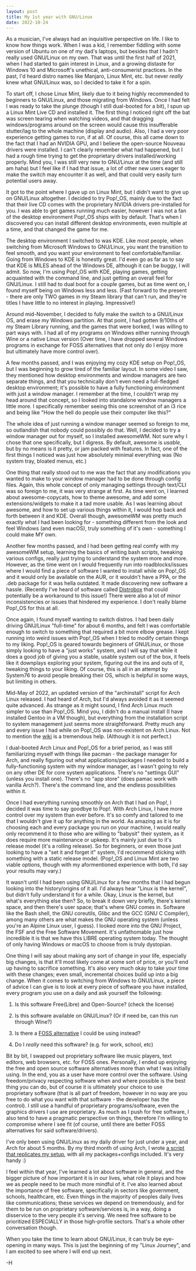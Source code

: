 ```yaml
---
layout: post
title: My 1st year with GNU/Linux
date: 2022-10-24
---
```


As a musician, I've always had an inquisitive perspective on life. I like to know how things work. When I was a kid, I remember fiddling with some version of Ubuntu on one of my dad's laptops, but besides that I hadn't really used GNU/Linux on my own.
That was until the first half of 2021, when I had started to gain interest in Linux, and a growing distaste for Windows 10 and Microsoft's unethical, anti-consumerist practices. 
In the past, I'd heard distro names like Manjaro, Linux Mint, etc. but never *really* knew what GNU/Linux was, so I decided to take it for a spin. 

To start off, I chose Linux Mint, likely due to it being highly recommended to beginners to GNU/Linux, and those migrating from Windows.
Once I had felt I was ready to take the plunge (though I still dual-booted for a bit), I spun up a Linux Mint Live CD and installed it.
The first thing I noticed right off the bat was screen tearing when watching videos, and that dragging windows/programs around on the screen would cause this insufferable stutter/lag to the whole machine (display and audio).
Also, I had a very poor experience getting games to run, if at all. Of course, this all came down to the fact that I had an NVIDIA GPU, and I believe the open-source Nouveau drivers were installed.
I can't clearly remember what had happened, but I had a rough time trying to get the proprietary drivers installed/working properly. Mind you, I was still very new to GNU/Linux at the time (and still am haha) but I feel like if I had that issue, a lot of other new users eager to make the switch may encounter it as well, and that could very easily turn potential users away.

It got to the point where I gave up on Linux Mint, but I didn't want to give up on GNU/Linux altogether. I decided to try Pop!_OS, mainly due to the fact that their live CD comes with the proprietary NVIDIA drivers pre-installed for you. 
I was able to get games running much easier, however I was not a fan of the desktop environment Pop!_OS ships with by default. 
That's when I discovered you can install different desktop environments, even multiple at a time, and that changed the game for me.

The desktop environment I switched to was KDE. Like most people, when switching from Microsoft Windows to GNU/Linux, you want the transition to feel smooth, and you want your environment to feel comfortable/familiar.
Going from Windows to KDE is honestly great. I'd even go as far as to say that KDE is MILES ahead of the Windows DE, although it can be buggy, I will admit.
So now, I'm using Pop!_OS with KDE, playing games, getting acquainted with the command line, and just getting an overall feel for GNU/Linux.
I still had to dual boot for a couple games, but as time went on, I found myself being on Windows less and less. (Fast forward to the present - there are only TWO games in my Steam library that can't run, and they're titles I have little to no interest in playing. Impressive!)

Around mid-November, I decided to fully make the switch to a GNU/Linux OS, and erase my Windows partition. At that point, I had gotten 9/10ths of my Steam Library running, and the games that were borked, I was willing to part ways with. I had all of my programs on Windows either running through Wine or a native Linux version (Over time, I have dropped several Windows programs in exchange for FOSS alternatives that not only do I enjoy more but ultimately have more control over).

A few months passed, and I was enjoying my cozy KDE setup on Pop!_OS, but I was beginning to grow tired of the familiar layout. In some video I saw, they mentioned how desktop environments and window managers are two separate things, and that you technically don't even need a full-fledged desktop environment; it's possible to have a fully functioning environment with just a window manager. I remember at the time, I couldn't wrap my head around that concept, so I looked into standalone window managers a little more. I specifically remember seeing this one screenshot of an i3 rice and being like "How the hell do people use their computer like this?"

The whole idea of just running a window manager seemed so foreign to me, so outlandish that nobody could possibly do that. Well, I decided to try a window manager out for myself, so I installed awesomeWM. Not sure why I chose that one specifically, but I digress. By default, awesome is *usable*, but by no means is it pretty, or jam packed with features. In fact, one of the first things I noticed was just how absolutely minimal everything was (No system tray, bloated menus, etc.)

One thing that really stood out to me was the fact that any modifications you wanted to make to your window manager had to be done through config files. Again, this whole concept of only managing settings through text/CLI was so foreign to me, it was very strange at first. As time went on, I learned about awesome-copycats, how to theme awesome, and add some extensions/widgets to make it a tad more usable. As I was learning about awesome, and how to set up various things within it, I would hop back and forth between it and KDE. Overall though, awesomeWM was pretty much exactly what I had been looking for - something different from the look and feel Windows (and even macOS), truly something of it's own - something I could make MY own.

Another few months passed, and I had been getting real comfy with my awesomeWM setup, learning the basics of writing bash scripts, tweaking various configs, really just trying to understand the system more and more. However, as the time went on I would frequently run into roadblocks/issues where I would find a piece of software I wanted to install while on Pop!_OS and it would only be available on the AUR, or it wouldn't have a PPA, or the .deb package for it was hella outdated. It made discovering new software a hassle. (Recently I've heard of software called [Distrobox](https://github.com/89luca89/distrobox) that could potentially be a workaround to this issue!) There were also a lot of minor inconsistencies or issues that hindered my experience.  I don't really blame Pop!_OS for this at all.

Once again, I found myself wanting to switch distros. I had been daily driving GNU/Linux "full-time" for about 6 months, and felt I was comfortable enough to switch to something that required a bit more elbow grease. I kept running into weird issues with Pop!_OS when I tried to modify certain things to my liking. Pop!_OS is geared towards beginners of GNU/Linux, or those simply looking to have a "just works" system, and I will say that while it does a good job of giving you a stable, usable system out of the box, it feels like it downplays exploring your system, figuring out the ins and outs of it, tweaking things to your liking. Of course, this is all in an attempt by System76 to avoid people breaking their OS, which is helpful in some ways, but limiting in others.

Mid-May of 2022, an updated version of the "archinstall" script for Arch Linux released. I had heard of Arch, but I'd always avoided it as it seemed quite advanced. As strange as it might sound, I find Arch Linux much simpler to use than Pop!_OS. Mind you, I didn't do a manual install (I have installed Gentoo in a VM though), but everything from the installation script to system management just seems more straightforward. Pretty much any and every issue I had while on Pop!_OS was non-existent on Arch Linux. Not to mention the [wiki](https://wiki.archlinux.org) is a tremendous help. (Although it is not perfect.)

I dual-booted Arch Linux and Pop!_OS for a brief period, as I was still familiarizing myself with things like pacman - the package manager for Arch, and really figuring out what applications/packages I needed to build a fully-functioning system with my window manager, as I wasn't going to rely on any other DE for core system applications. There's no "settings GUI" (unless you install one). There's no "app store" (does pamac work with vanilla Arch?). There's the command line, and the endless possibilities within it.

Once I had everything running smoothly on Arch that I had on Pop!, I decided it was time to say goodbye to Pop!. With Arch Linux, I have more control over my system than ever before. It's so comfy and tailored to me that I wouldn't give it up for anything in the world. As amazing as it is for choosing each and every package you run on your machine, I  would really only recommend it to those who are willing to  "babysit" their system, as it does require more maintenance or upkeep. It's mainly just due to it's release model (it's a rolling release). So for beginners, or even those just looking to have a "set it and forget it" system, I'd recommend sticking with something with a static release model. (Pop!_OS and Linux Mint are two viable options, though with my aformentioned experience with both, I'd say your results may vary.)

It wasn't until I had been using GNU/Linux for a few months that I had begun looking into the history/origins of it all.
I'd always hear "Linux is the kernel", but didn't fully understand it for a while. Okay, Linux is the kernel, but what's everything else then?
So, to break it down very briefly, there's kernel space, and then there's user space; that's where GNU comes in.
Software like the Bash shell, the GNU coreutils, Glibc and the GCC (GNU C Compiler), among many others are what makes the GNU operating system (unless you're an Alpine Linux user, I guess). I looked more into the GNU Project, the FSF and the Free Software Movement.
It's unfathomable just how incredible it is that we have this LIBRE operating system today.
The thought of only having Windows or macOS to choose from is truly dystopian.

One thing I will say about making any sort of change in your life, especially big changes, is that it'll most likely come at some sort of price, or you'll end up having to sacrifice something. It's also very much okay to take your time with these changes; even small, incremental choices build up into a big change. When it comes to switching from Windows to GNU/Linux, a piece of advice I can give is to look at every piece of software you have installed, every program you use on a daily and ask yourself the following:

1) Is this software Free(Libre) and Open-Source? (check the license)

2) Is this software available on GNU/Linux? (Or if need be, can this run through Wine?)

3) Is there a [FOSS alternative](https://alternativeto.net) I could be using instead?

4) Do I *really* need this software? (e.g. for work, school, etc)

Bit by bit, I swapped out proprietary software like music players, text editors, web browsers, etc. for FOSS ones.
Personally, I ended up enjoying the free and open source software alternatives more than what I was initially using. 
In the end, you as a user have more control over the software. Using freedom/privacy respecting software when and where possible is the best thing you can do, but of course it is ultimately your choice to use proprietary software (that is all part of freedom, however in no way are you free to do what you want with that software - the developer has the control). I still use a handful of proprietary programs/software, even the graphics drivers I use are proprietary. As much as I push for free software, I also tend to have a pragmatic perspective on things, therefore I'm willing to compromise where I see fit (of course, until there are better FOSS alternatives for said software/drivers).

I've only been using GNU/Linux as my daily driver for just under a year, and Arch for about 5 months. By my third month of using Arch, I wrote [a script that replicates my setup](https://whitevhs.xyz/kaarbs), with all my packages+configs included. It's very handy :)

I feel within that year, I've learned a lot about software in general, and the bigger picture of how important it is in our lives, what role it plays and how we as people need to be much more mindful of it. I've also learned about the importance of free software, specifically in sectors like government, schools, healthcare, etc. Even things in the majority of peoples daily lives like communications; these services we depend on tremendously, and for them to be run on proprietary software/services is, in a way, doing a disservice to the very people it's serving. We need free software to be prioritized ESPECIALLY in those high-profile sectors. That's a whole other conversation though.

When you take the time to learn about GNU/Linux, it can truly be eye-opening in many ways. This is just the beginning of my "Linux Journey", and I am excited to see where I will end up next.

-H
